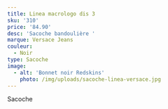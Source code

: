 ```yaml
---
title: Linea macrologo dis 3
sku: '310'
price: '84.90'
desc: 'Sacoche bandoulière '
marque: Versace Jeans
couleur:
  - Noir
type: Sacoche
image:
  - alt: 'Bonnet noir Redskins'
    photo: /img/uploads/sacoche-linea-versace.jpg
---
```

Sacoche
